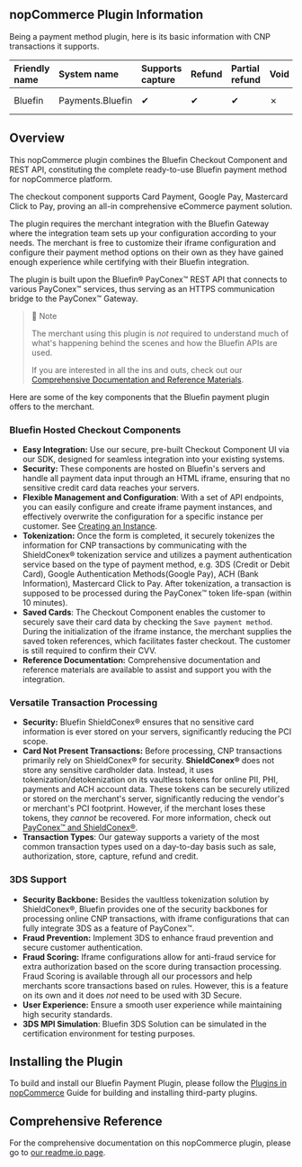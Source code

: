 ## nopCommerce Plugin Information

Being a payment method plugin, here is its basic information with CNP transactions it supports.

| Friendly name | System name      | Supports capture | Refund | Partial refund | Void | Recurring support |
| :------------ | :--------------- | :--------------- | :----- | :------------- | ---- | :---------------- |
| Bluefin       | Payments.Bluefin | ✔                | ✔      | ✔              | ✗    | Not supported     |

## Overview

This nopCommerce plugin combines the Bluefin Checkout Component and REST API, constituting the complete ready-to-use Bluefin payment method for nopCommerce platform.

The checkout component supports Card Payment, Google Pay, Mastercard Click to Pay, proving an all-in comprehensive eCommerce payment solution. 

The plugin requires the merchant integration with the Bluefin Gateway where the integration team sets up your configuration according to your needs. The merchant is free to customize their iframe configuration and configure their payment method options on their own as they have gained enough experience while certifying with their Bluefin integration.

The plugin is built upon the Bluefin® PayConex™ REST API that connects to various PayConex™ services, thus serving as an HTTPS communication bridge to the PayConex™ Gateway.

> 📘 Note
>
> The merchant using this plugin is _not_ required to understand much of what's happening behind the scenes and how the Bluefin APIs are used.
>
> If you are interested in all the ins and outs, check out our [Comprehensive Documentation and Reference Materials](https://developers.bluefin.com/payconex/v4/reference/payconex-introduction).

Here are some of the key components that the Bluefin payment plugin offers to the merchant.

### **Bluefin Hosted Checkout Components**

- **Easy Integration:** Use our secure, pre-built Checkout Component UI via our SDK, designed for seamless integration into your existing systems.
- **Security:** These components are hosted on Bluefin's servers and handle all payment data input through an HTML iframe, ensuring that no sensitive credit card data reaches your servers.
- **Flexible Management and Configuration**: With a set of API endpoints, you can easily configure and create iframe payment instances, and effectively overwrite the configuration for a specific instance per customer. See [Creating an Instance](ref:creating-an-instance).
- **Tokenization:** Once the form is completed, it securely tokenizes the information for CNP transactions by communicating with the ShieldConex® tokenization service and utilizes a payment authentication service based on the type of payment method, e.g.  3DS (Credit or Debit Card), Google Authentication Methods(Google Pay), ACH (Bank Information), Mastercard Click to Pay. After tokenization, a transaction is supposed to be processed during the PayConex™ token life-span (within 10 minutes).
- **Saved Cards**: The Checkout Component enables the customer to securely save their card data by checking the `Save payment method`. During the initialization of the iframe instance, the merchant supplies the saved token references, which facilitates faster checkout. The customer is still required to confirm their CVV.
- **Reference Documentation:** Comprehensive documentation and reference materials are available to assist and support you with the integration.


### **Versatile Transaction Processing**

- **Security:** Bluefin ShieldConex® ensures that no sensitive card information is ever stored on your servers, significantly reducing the PCI scope.
- **Card Not Present Transactions:** Before processing, CNP transactions primarily rely on ShieldConex® for security. **ShieldConex®** does not store any sensitive cardholder data. Instead, it uses tokenization/detokenization on its vaultless tokens for online PII, PHI, payments and ACH account data. These tokens can be securely utilized or stored on the merchant's server, significantly reducing the vendor's or merchant's PCI footprint. However, if the merchant loses these tokens, they _cannot_ be recovered. For more information, check out [PayConex™ and ShieldConex®](https://developers.bluefin.com/payconex/v4/reference/payconex-and-shieldconex).
- **Transaction Types**: Our gateway supports a variety of the most common transaction types used on a day-to-day basis such as sale, authorization, store, capture, refund and credit.

### **3DS Support**

- **Security Backbone:** Besides the vaultless tokenization solution by ShieldConex®, Bluefin provides one of the security backbones for processing online CNP transactions, with iframe configurations that can fully integrate 3DS as a feature of PayConex™.
- **Fraud Prevention:** Implement 3DS to enhance fraud prevention and secure customer authentication.
- **Fraud Scoring:** Iframe configurations allow for anti-fraud service for extra authorization based on the score during transaction processing. Fraud Scoring is available through all our processors and help merchants score transactions based on rules. However, this is a feature on its own and it does _not_ need to be used with 3D Secure.
- **User Experience:** Ensure a smooth user experience while maintaining high security standards.
- **3DS MPI Simulation**: Bluefin 3DS Solution can be simulated in the certification environment for testing purposes.



## Installing the Plugin

To build and install our Bluefin Payment Plugin, please follow the [Plugins in nopCommerce](https://docs.nopcommerce.com/en/getting-started/advanced-configuration/plugins-in-nopcommerce.html) Guide for building and installing third-party plugins.



## Comprehensive Reference

For the comprehensive documentation on this nopCommerce plugin, please go to [our readme.io page](https://developers.bluefin.com/payconex/v4/reference/nopcommerce-plugin-for-bluefin).
